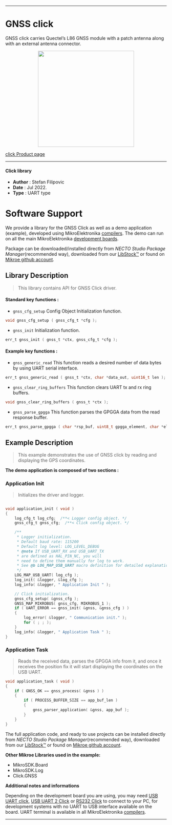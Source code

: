 
---
# GNSS click

GNSS click carries Quectel’s L86 GNSS module with a patch antenna along with an external antenna connector.

<p align="center">
  <img src="https://download.mikroe.com/images/click_for_ide/gnss_click.png" height=300px>
</p>

[click Product page](https://www.mikroe.com/gnss-click)

---


#### Click library

- **Author**        : Stefan Filipovic
- **Date**          : Jul 2022.
- **Type**          : UART type


# Software Support

We provide a library for the GNSS Click
as well as a demo application (example), developed using MikroElektronika
[compilers](https://www.mikroe.com/necto-studio).
The demo can run on all the main MikroElektronika [development boards](https://www.mikroe.com/development-boards).

Package can be downloaded/installed directly from *NECTO Studio Package Manager*(recommended way), downloaded from our [LibStock&trade;](https://libstock.mikroe.com) or found on [Mikroe github account](https://github.com/MikroElektronika/mikrosdk_click_v2/tree/master/clicks).

## Library Description

> This library contains API for GNSS Click driver.

#### Standard key functions :

- `gnss_cfg_setup` Config Object Initialization function.
```c
void gnss_cfg_setup ( gnss_cfg_t *cfg );
```

- `gnss_init` Initialization function.
```c
err_t gnss_init ( gnss_t *ctx, gnss_cfg_t *cfg );
```

#### Example key functions :

- `gnss_generic_read` This function reads a desired number of data bytes by using UART serial interface.
```c
err_t gnss_generic_read ( gnss_t *ctx, char *data_out, uint16_t len );
```

- `gnss_clear_ring_buffers` This function clears UART tx and rx ring buffers.
```c
void gnss_clear_ring_buffers ( gnss_t *ctx );
```

- `gnss_parse_gpgga` This function parses the GPGGA data from the read response buffer.
```c
err_t gnss_parse_gpgga ( char *rsp_buf, uint8_t gpgga_element, char *element_data );
```

## Example Description

> This example demonstrates the use of GNSS click by reading and displaying the GPS coordinates.

**The demo application is composed of two sections :**

### Application Init

> Initializes the driver and logger.

```c

void application_init ( void )
{
    log_cfg_t log_cfg;  /**< Logger config object. */
    gnss_cfg_t gnss_cfg;  /**< Click config object. */

    /** 
     * Logger initialization.
     * Default baud rate: 115200
     * Default log level: LOG_LEVEL_DEBUG
     * @note If USB_UART_RX and USB_UART_TX 
     * are defined as HAL_PIN_NC, you will 
     * need to define them manually for log to work. 
     * See @b LOG_MAP_USB_UART macro definition for detailed explanation.
     */
    LOG_MAP_USB_UART( log_cfg );
    log_init( &logger, &log_cfg );
    log_info( &logger, " Application Init " );

    // Click initialization.
    gnss_cfg_setup( &gnss_cfg );
    GNSS_MAP_MIKROBUS( gnss_cfg, MIKROBUS_1 );
    if ( UART_ERROR == gnss_init( &gnss, &gnss_cfg ) ) 
    {
        log_error( &logger, " Communication init." );
        for ( ; ; );
    }
    log_info( &logger, " Application Task " );
}

```

### Application Task

> Reads the received data, parses the GPGGA info from it, and once it receives the position fix it will start displaying the coordinates on the USB UART.

```c
void application_task ( void )
{
    if ( GNSS_OK == gnss_process( &gnss ) )
    {
        if ( PROCESS_BUFFER_SIZE == app_buf_len )
        {
            gnss_parser_application( &gnss, app_buf );
        }
    }
}
```

The full application code, and ready to use projects can be installed directly from *NECTO Studio Package Manager*(recommended way), downloaded from our [LibStock&trade;](https://libstock.mikroe.com) or found on [Mikroe github account](https://github.com/MikroElektronika/mikrosdk_click_v2/tree/master/clicks).

**Other Mikroe Libraries used in the example:**

- MikroSDK.Board
- MikroSDK.Log
- Click.GNSS

**Additional notes and informations**

Depending on the development board you are using, you may need
[USB UART click](https://www.mikroe.com/usb-uart-click),
[USB UART 2 Click](https://www.mikroe.com/usb-uart-2-click) or
[RS232 Click](https://www.mikroe.com/rs232-click) to connect to your PC, for
development systems with no UART to USB interface available on the board. UART
terminal is available in all MikroElektronika
[compilers](https://shop.mikroe.com/compilers).

---

